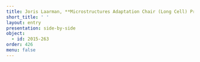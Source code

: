 ```yaml
---
title: Joris Laarman, **Microstructures Adaptation Chair (Long Cell) Prototype**
short_title: ' '
layout: entry
presentation: side-by-side
object:
  - id: 2015-263
order: 426
menu: false
---
```


